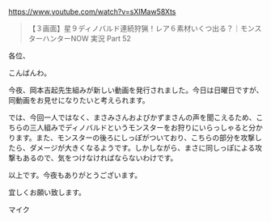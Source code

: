 https://www.youtube.com/watch?v=sXIMaw58Xts

> 【３画面】星９ディノバルド連続狩猟！レア６素材いくつ出る？｜モンスターハンターNOW 実況 Part 52

各位、

こんばんわ。

今夜、岡本吉起先生組みが新しい動画を発行されました。今日は日曜日ですが、同動画をお見せになりたいと考えられます。

では、今回一人ではなく、まさみさんおよびかずまさんの声を聞こえるため、こちらの三人組みでディノバルドというモンスターをお狩りにいらっしゃると分かります。また、モンスターの後ろにしっぽがついており、こちらの部分を攻撃したら、ダメージが大きくなるようです。しかしながら、まさに同しっぽによる攻撃もあるので、気をつけなければならないわけです。

以上です。今夜もありがとうございます。

宜しくお願い致します。

マイク
